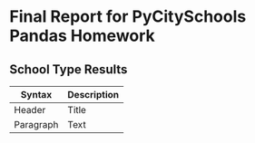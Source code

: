 
# Final Report for PyCitySchools Pandas Homework

## School Type Results


| Syntax | Description |
| ----------- | ----------- |
| Header | Title |
| Paragraph | Text |